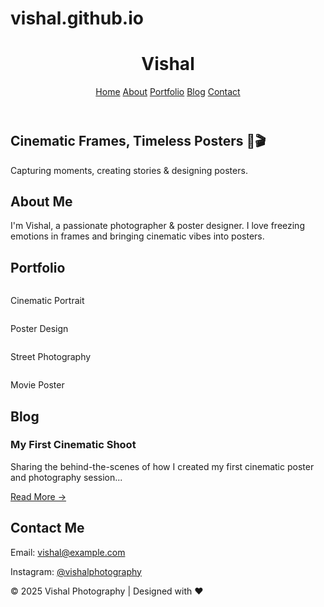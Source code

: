 # vishal.github.io
<!DOCTYPE html>
<html lang="en">
<head>
  <meta charset="UTF-8">
  <meta name="viewport" content="width=device-width, initial-scale=1.0">
  <title>Vishal | Photography & Cinematic Posters</title>
  <link rel="stylesheet" href="style.css">
</head>
<body>
  <!-- Header -->
  <header>
    <h1>Vishal</h1>
    <nav>
      <a href="#home">Home</a>
      <a href="#about">About</a>
      <a href="#portfolio">Portfolio</a>
      <a href="#blog">Blog</a>
      <a href="#contact">Contact</a>
    </nav>
  </header>

  <!-- Hero Section -->
  <section id="home" class="hero">
    <h2>Cinematic Frames, Timeless Posters 📸🎬</h2>
    <p>Capturing moments, creating stories & designing posters.</p>
  </section>

  <!-- About -->
  <section id="about">
    <h2>About Me</h2>
    <p>I'm Vishal, a passionate photographer & poster designer. I love freezing emotions in frames and bringing cinematic vibes into posters.</p>
  </section>

  <!-- Portfolio -->
  <section id="portfolio">
    <h2>Portfolio</h2>
    <div class="grid">
      <div class="card"><img src="photo1.jpg" alt=""><p>Cinematic Portrait</p></div>
      <div class="card"><img src="poster1.jpg" alt=""><p>Poster Design</p></div>
      <div class="card"><img src="photo2.jpg" alt=""><p>Street Photography</p></div>
      <div class="card"><img src="poster2.jpg" alt=""><p>Movie Poster</p></div>
    </div>
  </section>

  <!-- Blog -->
  <section id="blog">
    <h2>Blog</h2>
    <article>
      <h3>My First Cinematic Shoot</h3>
      <p>Sharing the behind-the-scenes of how I created my first cinematic poster and photography session...</p>
      <a href="#">Read More →</a>
    </article>
  </section>

  <!-- Contact -->
  <section id="contact">
    <h2>Contact Me</h2>
    <p>Email: <a href="mailto:vishal@example.com">vishal@example.com</a></p>
    <p>Instagram: <a href="#">@vishalphotography</a></p>
  </section>

  <!-- Footer -->
  <footer>
    <p>© 2025 Vishal Photography | Designed with ❤️</p>
  </footer>
</body>
</html>
